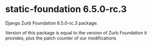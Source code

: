 static-foundation 6.5.0-rc.3
============================

Django Zurb Foundation 6.5.0-rc.3 package.

Version of this package is equal to the version of Zurb Foundation it provides,
plus the patch counter of our modifications
